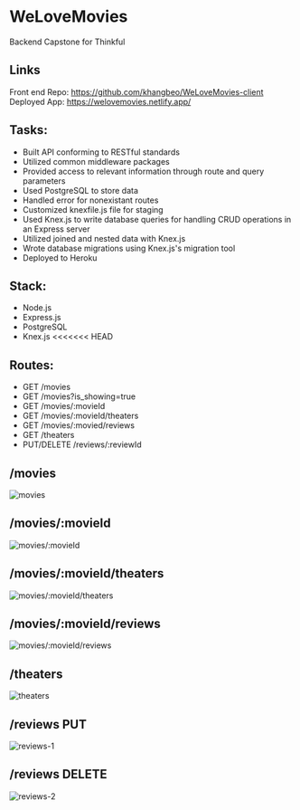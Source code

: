 # WeLoveMovies
Backend Capstone for Thinkful

## Links
Front end Repo: https://github.com/khangbeo/WeLoveMovies-client
Deployed App: https://welovemovies.netlify.app/

## Tasks:
* Built API conforming to RESTful standards
* Utilized common middleware packages
* Provided access to relevant information through route and query parameters
* Used PostgreSQL to store data
* Handled error for nonexistant routes
* Customized knexfile.js file for staging
* Used Knex.js to write database queries for handling CRUD operations in an Express server
* Utilized joined and nested data with Knex.js
* Wrote database migrations using Knex.js's migration tool
* Deployed to Heroku

## Stack:
* Node.js
* Express.js
* PostgreSQL
* Knex.js
<<<<<<< HEAD

## Routes:
* GET /movies
* GET /movies?is_showing=true
* GET /movies/:movieId
* GET /movies/:movieId/theaters
* GET /movies/:movied/reviews
* GET /theaters
* PUT/DELETE /reviews/:reviewId 

## /movies
![movies](/images/movies.PNG)

## /movies/:movieId
![movies/:movieId](/images/movies-movieId.PNG)

## /movies/:movieId/theaters
![movies/:movieId/theaters](/images/movies-movieId-theaters.PNG)

## /movies/:movieId/reviews
![movies/:movieId/reviews](/images/movies-movieId-reviews.PNG)

## /theaters
![theaters](/images/theaters.PNG)

## /reviews PUT
![reviews-1](/images/reviews-reviewId-1.PNG)

## /reviews DELETE
![reviews-2](/images/reviews-reviewId-2.PNG)


